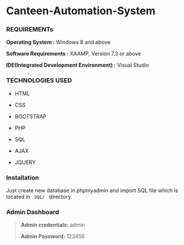 # Canteen-Automation-System



### REQUIREMENTs

  **Operating System :** Windows 8 and above

  **Software Requirements :** XAAMP, Version 7.3 or above

  **IDE(Integrated Development Environment) :** Visual Studio
  




### TECHNOLOGIES USED

  - HTML
 
  - CSS
  
  - BOOTSTRAP
  
  - PHP
  
  - SQL
  
  - AJAX 
  
  - JQUERY
  
  
 ### Installation
  
  Just create new database in phpmyadmin and import SQL file which is located in <code> SQL/ </code> directory.
  
  ### Admin Dashboard
  
  > **Admin credentials:** admin
  > 
  > **Admin Password:** 123456
